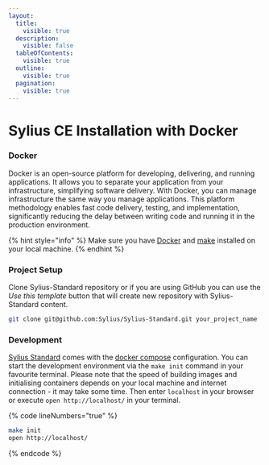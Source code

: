 ```yaml
---
layout:
  title:
    visible: true
  description:
    visible: false
  tableOfContents:
    visible: true
  outline:
    visible: true
  pagination:
    visible: true
---
```


# Sylius CE Installation with Docker

### Docker

Docker is an open-source platform for developing, delivering, and running applications. It allows you to separate your application from your infrastructure, simplifying software delivery. With Docker, you can manage infrastructure the same way you manage applications. This platform methodology enables fast code delivery, testing, and implementation, significantly reducing the delay between writing code and running it in the production environment.

{% hint style="info" %}
Make sure you have [Docker](https://docs.docker.com/get-docker/) and [make](https://www.gnu.org/software/make/manual/make.html/) installed on your local machine.
{% endhint %}

### Project Setup

Clone Sylius-Standard repository or if you are using GitHub you can use the _Use this template_ button that will create new repository with Sylius-Standard content.

```bash
git clone git@github.com:Sylius/Sylius-Standard.git your_project_name
```

### Development

[Sylius Standard](https://github.com/Sylius/Sylius-Standard) comes with the [docker compose](https://docs.docker.com/compose/) configuration. You can start the development environment via the `make init` command in your favourite terminal. Please note that the speed of building images and initialising containers depends on your local machine and internet connection - it may take some time. Then enter `localhost` in your browser or execute `open http://localhost/` in your terminal.

{% code lineNumbers="true" %}
```bash
make init
open http://localhost/
```
{% endcode %}
